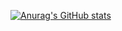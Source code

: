 [![Anurag's GitHub stats](https://github-readme-stats.vercel.app/api?username=ZhuYun97)](https://github.com/anuraghazra/github-readme-stats&show_icons=true&theme=dark)
